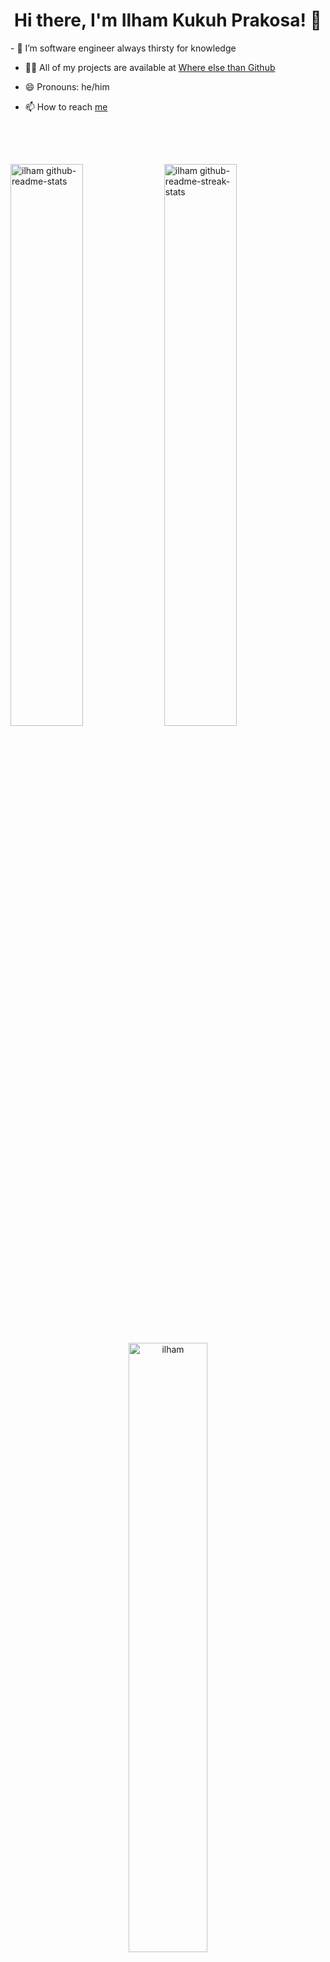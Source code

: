 <h1 align="center"> Hi there, I'm Ilham Kukuh Prakosa! 👋 </h1>
- 🔭 I’m software engineer always thirsty for knowledge

- 👨‍💻 All of my projects are available at [Where else than Github](https://github.com/ilham89)

- 😄 Pronouns: he/him

- 📫 How to reach [me](https://t.me/ilhamkukuh)


<br/>

<br/>

 <h2></h2>

<p>
  <img src="https://github-readme-stats-kv.vercel.app/api?username=ilham89&theme=github_dark&show_icons=true&count_private=true&hide_border=true"  width="48%" alt="ilham github-readme-stats"/>
  <img src="https://github-readme-streak-stats-kv.vercel.app?user=ilham89&theme=tokyonight_duo&hide_border=true" width="48%" alt="ilham github-readme-streak-stats"/>
</p>

<p align="center">
    <img width="50%" src="https://github-readme-stats-kv.vercel.app/api/top-langs?username=ilham89&show_icons=true&theme=github_dark&locale=en&layout=compact&hide_border=true&hide=html" alt="ilham" />

<h2></h2>

<!-- Activity Graph -->
<p align="center">
    <img src="https://github-readme-activity-graph-kv.vercel.app/graph?username=ilham89&theme=react-dark&color=38bdf8&line=38bdf8&hide_border=true&hide_title=false&area=true" width="100%" alt="activity graph">
</p>

<p align="center">
  <img src="https://github-profile-summary-cards.vercel.app/api/cards/profile-details?username=ilham89&theme=tokyonight&hide_border=true"  width="64%" alt="ilham profile-details"/>
    <img src="http://github-profile-summary-cards.vercel.app/api/cards/stats?username=ilham89&theme=tokyonight"  width="31%" alt="ilham github stats"/>
</p>

<!-- <p align="center">
<img src="https://profile-counter.glitch.me/{vatsalsinghkv}/count.svg" alt="Vatsal :: Visitor's Count" />
</p> -->

<p align="center"> <img src="https://komarev.com/ghpvc/?username=ilham89&label=Profile%20views&color=0ea5e9&style=flat" alt="ilham" /> </p>
